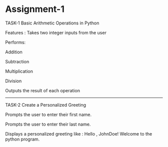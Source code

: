 # Assignment-1

TASK-1
Basic Arithmetic Operations in Python

Features :
Takes two integer inputs from the user

Performs:

Addition

Subtraction

Multiplication

Division

Outputs the result of each operation
____________________________________


TASK-2
Create a Personalized Greeting

Prompts the user to enter their first name.

Prompts the user to enter their last name.

Displays a personalized greeting like : Hello , JohnDoe! Welcome to the python program.
